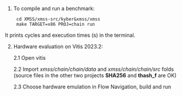1. To compile and run a benchmark:
        
        cd XMSS/xmss-src/kyber&xmss/xmss
        make TARGET=x86 PROJ=chain run

It prints cycles and execution times (s) in the terminal.


2. Hardware evaluation on Vitis 2023.2:


   2.1 Open vitis
   
   2.2 Import *xmss/chain/chain/data* and *xmss/chain/chain/src* folds (source files in the other two projects **SHA256** and **thash_f** are OK)
   
   2.3 Choose hardware emulation in Flow Navigation, build and run
